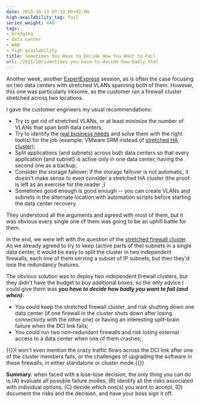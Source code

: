 ```yaml
---
date: 2015-10-13 07:33:00+02:00
high-availability_tag: fail
series_weight: 440
tags:
- bridging
- data center
- WAN
- high availability
title: Sometimes You Have to Decide How You Want to Fail
url: /2015/10/sometimes-you-have-to-decide-how-badly.html
---
```

Another week, another [ExpertExpress](http://www.ipspace.net/ExpertExpress) session, as is often the case focusing on two data centers with stretched VLANs spanning both of them. However, this one was particularly irksome, as the customer ran a firewall cluster stretched across two locations.

I gave the customer engineers my usual recommendations:
<!--more-->
-   Try to get rid of stretched VLANs, or at least minimize the number of VLANs that span both data centers;
-   Try to identify the [real business needs](https://blog.ipspace.net/2013/01/long-distance-vmotion-stretched-ha.html) and solve them with the right tool(s) for the job (example: VMware SRM instead of [stretched HA cluster](http://blog.ipspace.net/2011/06/stretched-clusters-almost-as-good-as.html));
-   Split applications (and subnets) across both data centers so that every application (and subnet) is active only in one data center, having the second one as a backup;
-   Consider the storage failover: if the storage failover is not automatic, it doesn't make sense to even consider a stretched HA cluster (the proof is left as an exercise for the reader ;)
-   Sometimes good enough is good enough -- you can create VLANs and subnets in the alternate location with automation scripts before starting the data center recovery.

They understood all the arguments and agreed with most of them, but it was obvious every single one of them was going to be an uphill battle for them.

In the end, we were left with the question of the [stretched firewall cluster](https://blog.ipspace.net/2011/04/distributed-firewalls-how-badly-do-you.html). As we already agreed to try to keep (active parts of the) subnets in a single data center, it would be easy to split the cluster in two independent firewalls, each one of them serving a subset of IP subnets, but then they'd lose the redundancy features.

The obvious solution was to deploy two independent firewall clusters, but they didn't have the budget to buy additional boxes, so the only advice I could give them was ***you have to decide how badly you want to fail (and when)***:

-   You could keep the stretched firewall cluster, and risk shutting down one data center (if one firewall in the cluster shuts down after losing connectivity with the other one) or having an interesting split-brain failure when the DCI link fails;
-   You could run two non-redundant firewalls and risk losing external access to a data center when one of them crashes;

{{<note warn>}}I won't even mention the crazy traffic flows across the DCI link after one of the cluster members fails, or the challenges of upgrading the software in these firewalls, in either standalone or cluster mode.{{</note>}}

**Summary**: when faced with a lose-lose decision, the only thing you can do is (A) evaluate all possible failure modes, (B) identify all the risks associated with individual options, (C) decide which one(s) you want to accept, (D) document the risks and the decision, and have your boss sign it off.
